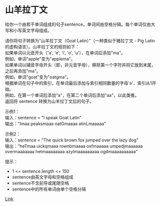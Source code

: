 <h1>山羊拉丁文</h1>

给你一个由若干单词组成的句子sentence，单词间由空格分隔。每个单词仅由大写和小写英文字母组成。</br>

请你将句子转换为“山羊拉丁文（Goat Latin）”（一种类似于猪拉丁文 - Pig Latin的虚构语言）。山羊拉丁文的规则如下：</br>
如果单词以元音开头（'a', 'e', 'i', 'o', 'u'），在单词后添加"ma"。</br>
例如，单词"apple"变为"applema"。</br>
如果单词以辅音字母开头（即，非元音字母），移除第一个字符并将它放到末尾，之后再添加"ma"。</br>
例如，单词"goat"变为"oatgma"。</br>
根据单词在句子中的索引，在单词最后添加与索引相同数量的字母'a'，索引从1开始。</br>
例如，在第一个单词后添加"a"，在第二个单词后添加"aa"，以此类推。</br>
返回将 sentence 转换为山羊拉丁文后的句子。</br>

示例1：</br>
输入：sentence = "I speak Goat Latin"</br>
输出："Imaa peaksmaaa oatGmaaaa atinLmaaaaa"</br>

示例2：</br>
输入：sentence = "The quick brown fox jumped over the lazy dog"</br>
输出："heTmaa uickqmaaa rownbmaaaa oxfmaaaaa umpedjmaaaaaa overmaaaaaaa hetmaaaaaaaa azylmaaaaaaaaa ogdmaaaaaaaaaa"</br>

提示：
- 1 <= sentence.length <= 150
- sentence由英文字母和空格组成
- sentence不含前导或尾随空格
- sentence中的所有单词由单个空格分隔

[Link](https://leetcode-cn.com/problems/goat-latin/)